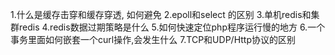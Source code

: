 1.什么是缓存击穿和缓存穿透, 如何避免
2.epoll和select 的区别
3.单机redis和集群redis
4.redis数据过期策略是什么
5.如何快速定位php程序运行慢的地方
6.一个事务里面如何嵌套一个curl操作,会发生什么
7.TCP和UDP/Http协议的区别
